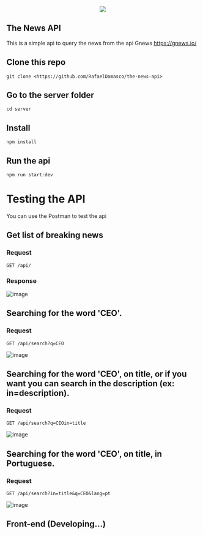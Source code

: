 <p align="center">
  <img src="https://user-images.githubusercontent.com/29737013/192361073-4c510cd1-c7d9-496a-8d86-c3eb5b778957.png" />
</p>

## The News API

This is a simple api to query the news from the api Gnews <https://gnews.io/>

## Clone this repo 

    git clone <https://github.com/RafaelDamasco/the-news-api>

## Go to the server folder

    cd server

## Install

    npm install

## Run the api

    npm run start:dev

# Testing the API

You can use the Postman to test the api

## Get list of breaking news

### Request

`GET /api/`

### Response

![image](https://user-images.githubusercontent.com/29737013/192366803-9f08a5bb-4611-451d-b519-a6d1ac21753d.png)

## Searching for the word 'CEO'. 

### Request

`GET /api/search?q=CEO`

![image](https://user-images.githubusercontent.com/29737013/192367121-292ab75c-31d2-4e92-a737-bf42967e4946.png)

## Searching for the word 'CEO', on title, or if you want you can search in the description (ex: in=description). 

### Request

`GET /api/search?q=CEOin=title`

![image](https://user-images.githubusercontent.com/29737013/192367532-044fca9c-1ddc-418b-94ca-c0595007d9fb.png)

## Searching for the word 'CEO', on title, in Portuguese. 

### Request

`GET /api/search?in=title&q=CEO&lang=pt`

![image](https://user-images.githubusercontent.com/29737013/192367722-374efdff-83f0-4882-a7b8-97e2530b313b.png)

## Front-end (Developing...)
